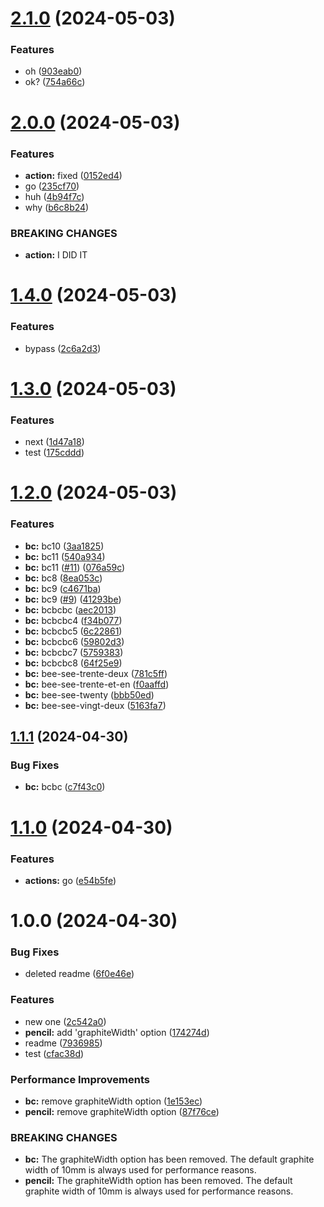 # [2.1.0](https://github.com/takuyahara/test-semantic-version/compare/v2.0.0...v2.1.0) (2024-05-03)


### Features

* oh ([903eab0](https://github.com/takuyahara/test-semantic-version/commit/903eab016a18a1bb7b67f0283459a7d1c3f957f2))
* ok? ([754a66c](https://github.com/takuyahara/test-semantic-version/commit/754a66c3399b8cf7c5191886a0db6dcf30aa15bc))

# [2.0.0](https://github.com/takuyahara/test-semantic-version/compare/v1.4.0...v2.0.0) (2024-05-03)


### Features

* **action:** fixed ([0152ed4](https://github.com/takuyahara/test-semantic-version/commit/0152ed4558ac2742b30f380fccc777ce2bd80318))
* go ([235cf70](https://github.com/takuyahara/test-semantic-version/commit/235cf704a671a57667fdf2d4c27a6a57e4d9549e))
* huh ([4b94f7c](https://github.com/takuyahara/test-semantic-version/commit/4b94f7c5345744448efe9be6021c1a56c396fd64))
* why ([b6c8b24](https://github.com/takuyahara/test-semantic-version/commit/b6c8b24f7bb49b2a574bf3b9211e067b81215e33))


### BREAKING CHANGES

* **action:** I DID IT

# [1.4.0](https://github.com/takuyahara/test-semantic-version/compare/v1.3.0...v1.4.0) (2024-05-03)


### Features

* bypass ([2c6a2d3](https://github.com/takuyahara/test-semantic-version/commit/2c6a2d35f04202e2c0055b38cda785e0dc21d1d7))

# [1.3.0](https://github.com/takuyahara/test-semantic-version/compare/v1.2.0...v1.3.0) (2024-05-03)


### Features

* next ([1d47a18](https://github.com/takuyahara/test-semantic-version/commit/1d47a18b5fc0c3a5fe66eb3649e0312a480b01ad))
* test ([175cddd](https://github.com/takuyahara/test-semantic-version/commit/175cddd5a7b6ea75252de8ed51597db981650006))

# [1.2.0](https://github.com/takuyahara/test-semantic-version/compare/v1.1.1...v1.2.0) (2024-05-03)


### Features

* **bc:** bc10 ([3aa1825](https://github.com/takuyahara/test-semantic-version/commit/3aa182594a32db3a5c342918a5aec08c33d6aad7))
* **bc:** bc11 ([540a934](https://github.com/takuyahara/test-semantic-version/commit/540a934f9c2d2ba62e560f6f64d2a3f10c945aa6))
* **bc:** bc11 ([#11](https://github.com/takuyahara/test-semantic-version/issues/11)) ([076a59c](https://github.com/takuyahara/test-semantic-version/commit/076a59cf0eb219d7b3bfbed44eb0d48b7b250b67))
* **bc:** bc8 ([8ea053c](https://github.com/takuyahara/test-semantic-version/commit/8ea053c49e3304750ca7bd7d632a6adbe2bcb439))
* **bc:** bc9 ([c4671ba](https://github.com/takuyahara/test-semantic-version/commit/c4671ba5eaa8260ca91829b309f21baf5932e08c))
* **bc:** bc9 ([#9](https://github.com/takuyahara/test-semantic-version/issues/9)) ([41293be](https://github.com/takuyahara/test-semantic-version/commit/41293be6ae2b01f4f8d6c33ba925058dd1a6449a))
* **bc:** bcbcbc ([aec2013](https://github.com/takuyahara/test-semantic-version/commit/aec2013b5065e3e51f2e75fa418d9208e1aa35bb))
* **bc:** bcbcbc4 ([f34b077](https://github.com/takuyahara/test-semantic-version/commit/f34b077441947e89320a882b8e78b85a149c391e))
* **bc:** bcbcbc5 ([6c22861](https://github.com/takuyahara/test-semantic-version/commit/6c2286138565b9f5ef168fa58df62e992ab18918))
* **bc:** bcbcbc6 ([59802d3](https://github.com/takuyahara/test-semantic-version/commit/59802d30397086db5aba4b5f8a1b4e52ffe0e458))
* **bc:** bcbcbc7 ([5759383](https://github.com/takuyahara/test-semantic-version/commit/5759383f2fe947e34019c9e7230506d9cae25b1a))
* **bc:** bcbcbc8 ([64f25e9](https://github.com/takuyahara/test-semantic-version/commit/64f25e9c81ce17ba2dd925f1b05e2bb0c1dbd0d6))
* **bc:** bee-see-trente-deux ([781c5ff](https://github.com/takuyahara/test-semantic-version/commit/781c5ff6fdb0fd268a6c6568163595e6cb1e4be9))
* **bc:** bee-see-trente-et-en ([f0aaffd](https://github.com/takuyahara/test-semantic-version/commit/f0aaffd927a60e1427c781a06d8cf01683b49996))
* **bc:** bee-see-twenty ([bbb50ed](https://github.com/takuyahara/test-semantic-version/commit/bbb50ede9017292930c38a5ead40c77142f563b5))
* **bc:** bee-see-vingt-deux ([5163fa7](https://github.com/takuyahara/test-semantic-version/commit/5163fa796fdc7868ed28f4f99d42bdd453178eb5))

## [1.1.1](https://github.com/takuyahara/test-semantic-version/compare/v1.1.0...v1.1.1) (2024-04-30)


### Bug Fixes

* **bc:** bcbc ([c7f43c0](https://github.com/takuyahara/test-semantic-version/commit/c7f43c052aa8a4b8d9dea1bb52a04dbee10d4d7e))

# [1.1.0](https://github.com/takuyahara/test-semantic-version/compare/v1.0.0...v1.1.0) (2024-04-30)


### Features

* **actions:** go ([e54b5fe](https://github.com/takuyahara/test-semantic-version/commit/e54b5fe3a8437b6cabd5aba7de01057ea32ba2f9))

# 1.0.0 (2024-04-30)


### Bug Fixes

* deleted readme ([6f0e46e](https://github.com/takuyahara/test-semantic-version/commit/6f0e46e79cbd545ed3e6d96e39540f346f0baae8))


### Features

* new one ([2c542a0](https://github.com/takuyahara/test-semantic-version/commit/2c542a035b5d54a1e2c440b10b8bf8d216d17548))
* **pencil:** add 'graphiteWidth' option ([174274d](https://github.com/takuyahara/test-semantic-version/commit/174274df38e2d2d2e365e25b5ee0232450e0ab7f))
* readme ([7936985](https://github.com/takuyahara/test-semantic-version/commit/7936985214863660afdd5117680302c2e30f7923))
* test ([cfac38d](https://github.com/takuyahara/test-semantic-version/commit/cfac38df2a8ffae47d392844fe793d4ab2ecb6a1))


### Performance Improvements

* **bc:** remove graphiteWidth option ([1e153ec](https://github.com/takuyahara/test-semantic-version/commit/1e153ec1990dabb923fa8667a199a8a606dfd5ba))
* **pencil:** remove graphiteWidth option ([87f76ce](https://github.com/takuyahara/test-semantic-version/commit/87f76ceb67144f7ecb429de1679372d9b78c43a2))


### BREAKING CHANGES

* **bc:** The graphiteWidth option has been removed.
The default graphite width of 10mm is always used for performance reasons.
* **pencil:** The graphiteWidth option has been removed.
The default graphite width of 10mm is always used for performance reasons.
